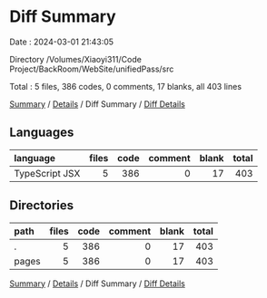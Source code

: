 # Diff Summary

Date : 2024-03-01 21:43:05

Directory /Volumes/Xiaoyi311/Code Project/BackRoom/WebSite/unifiedPass/src

Total : 5 files,  386 codes, 0 comments, 17 blanks, all 403 lines

[Summary](results.md) / [Details](details.md) / Diff Summary / [Diff Details](diff-details.md)

## Languages
| language | files | code | comment | blank | total |
| :--- | ---: | ---: | ---: | ---: | ---: |
| TypeScript JSX | 5 | 386 | 0 | 17 | 403 |

## Directories
| path | files | code | comment | blank | total |
| :--- | ---: | ---: | ---: | ---: | ---: |
| . | 5 | 386 | 0 | 17 | 403 |
| pages | 5 | 386 | 0 | 17 | 403 |

[Summary](results.md) / [Details](details.md) / Diff Summary / [Diff Details](diff-details.md)